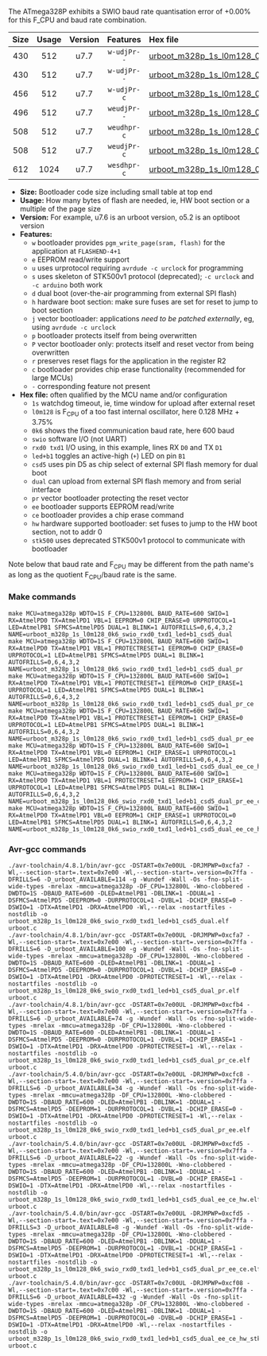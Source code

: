 The ATmega328P exhibits a SWIO baud rate quantisation error of +0.00% for this F_CPU and baud rate combination.

|Size|Usage|Version|Features|Hex file|
|:-:|:-:|:-:|:-:|:--|
|430|512|u7.7|`w-udjPr--`|[urboot_m328p_1s_l0m128_0k6_swio_rxd0_txd1_led+b1_csd5_dual.hex](https://raw.githubusercontent.com/stefanrueger/urboot.hex/main/boards/anarduino/atmega328p/watchdog_1_s/internal_oscillator_l%2B3.75%25/%2B0m128000_hz/%2B%2B%2B0k6_baud/uart0_rxd0_txd1/led%2Bb1_csd5_dual/urboot_m328p_1s_l0m128_0k6_swio_rxd0_txd1_led%2Bb1_csd5_dual.hex)|
|430|512|u7.7|`w-udjPr--`|[urboot_m328p_1s_l0m128_0k6_swio_rxd0_txd1_led+b1_csd5_dual_pr.hex](https://raw.githubusercontent.com/stefanrueger/urboot.hex/main/boards/anarduino/atmega328p/watchdog_1_s/internal_oscillator_l%2B3.75%25/%2B0m128000_hz/%2B%2B%2B0k6_baud/uart0_rxd0_txd1/led%2Bb1_csd5_dual/urboot_m328p_1s_l0m128_0k6_swio_rxd0_txd1_led%2Bb1_csd5_dual_pr.hex)|
|456|512|u7.7|`w-udjPr-c`|[urboot_m328p_1s_l0m128_0k6_swio_rxd0_txd1_led+b1_csd5_dual_pr_ce.hex](https://raw.githubusercontent.com/stefanrueger/urboot.hex/main/boards/anarduino/atmega328p/watchdog_1_s/internal_oscillator_l%2B3.75%25/%2B0m128000_hz/%2B%2B%2B0k6_baud/uart0_rxd0_txd1/led%2Bb1_csd5_dual/urboot_m328p_1s_l0m128_0k6_swio_rxd0_txd1_led%2Bb1_csd5_dual_pr_ce.hex)|
|496|512|u7.7|`weudjPr--`|[urboot_m328p_1s_l0m128_0k6_swio_rxd0_txd1_led+b1_csd5_dual_pr_ee.hex](https://raw.githubusercontent.com/stefanrueger/urboot.hex/main/boards/anarduino/atmega328p/watchdog_1_s/internal_oscillator_l%2B3.75%25/%2B0m128000_hz/%2B%2B%2B0k6_baud/uart0_rxd0_txd1/led%2Bb1_csd5_dual/urboot_m328p_1s_l0m128_0k6_swio_rxd0_txd1_led%2Bb1_csd5_dual_pr_ee.hex)|
|508|512|u7.7|`weudhpr-c`|[urboot_m328p_1s_l0m128_0k6_swio_rxd0_txd1_led+b1_csd5_dual_ee_ce_hw.hex](https://raw.githubusercontent.com/stefanrueger/urboot.hex/main/boards/anarduino/atmega328p/watchdog_1_s/internal_oscillator_l%2B3.75%25/%2B0m128000_hz/%2B%2B%2B0k6_baud/uart0_rxd0_txd1/led%2Bb1_csd5_dual/urboot_m328p_1s_l0m128_0k6_swio_rxd0_txd1_led%2Bb1_csd5_dual_ee_ce_hw.hex)|
|508|512|u7.7|`weudjPr-c`|[urboot_m328p_1s_l0m128_0k6_swio_rxd0_txd1_led+b1_csd5_dual_pr_ee_ce.hex](https://raw.githubusercontent.com/stefanrueger/urboot.hex/main/boards/anarduino/atmega328p/watchdog_1_s/internal_oscillator_l%2B3.75%25/%2B0m128000_hz/%2B%2B%2B0k6_baud/uart0_rxd0_txd1/led%2Bb1_csd5_dual/urboot_m328p_1s_l0m128_0k6_swio_rxd0_txd1_led%2Bb1_csd5_dual_pr_ee_ce.hex)|
|612|1024|u7.7|`wesdhpr-c`|[urboot_m328p_1s_l0m128_0k6_swio_rxd0_txd1_led+b1_csd5_dual_ee_ce_hw_stk500.hex](https://raw.githubusercontent.com/stefanrueger/urboot.hex/main/boards/anarduino/atmega328p/watchdog_1_s/internal_oscillator_l%2B3.75%25/%2B0m128000_hz/%2B%2B%2B0k6_baud/uart0_rxd0_txd1/led%2Bb1_csd5_dual/urboot_m328p_1s_l0m128_0k6_swio_rxd0_txd1_led%2Bb1_csd5_dual_ee_ce_hw_stk500.hex)|

- **Size:** Bootloader code size including small table at top end
- **Usage:** How many bytes of flash are needed, ie, HW boot section or a multiple of the page size
- **Version:** For example, u7.6 is an urboot version, o5.2 is an optiboot version
- **Features:**
  + `w` bootloader provides `pgm_write_page(sram, flash)` for the application at `FLASHEND-4+1`
  + `e` EEPROM read/write support
  + `u` uses urprotocol requiring `avrdude -c urclock` for programming
  + `s` uses skeleton of STK500v1 protocol (deprecated); `-c urclock` and `-c arduino` both work
  + `d` dual boot (over-the-air programming from external SPI flash)
  + `h` hardware boot section: make sure fuses are set for reset to jump to boot section
  + `j` vector bootloader: applications *need to be patched externally*, eg, using `avrdude -c urclock`
  + `p` bootloader protects itself from being overwritten
  + `P` vector bootloader only: protects itself and reset vector from being overwritten
  + `r` preserves reset flags for the application in the register R2
  + `c` bootloader provides chip erase functionality (recommended for large MCUs)
  + `-` corresponding feature not present
- **Hex file:** often qualified by the MCU name and/or configuration
  + `1s` watchdog timeout, ie, time window for upload after external reset
  + `l0m128` is F<sub>CPU</sub> of a too fast internal oscillator, here 0.128 MHz + 3.75%
  + `0k6` shows the fixed communication baud rate, here 600 baud
  + `swio` software I/O (not UART)
  + `rxd0 txd1` I/O using, in this example, lines RX `D0` and TX `D1`
  + `led+b1` toggles an active-high (`+`) LED on pin `B1`
  + `csd5` uses pin D5 as chip select of external SPI flash memory for dual boot
  + `dual` can upload from external SPI flash memory and from serial interface
  + `pr` vector bootloader protecting the reset vector
  + `ee` bootloader supports EEPROM read/write
  + `ce` bootloader provides a chip erase command
  + `hw` hardware supported bootloader: set fuses to jump to the HW boot section, not to addr 0
  + `stk500` uses deprecated STK500v1 protocol to communicate with bootloader


Note below that baud rate and F<sub>CPU</sub> may be different from the path name's as long as the quotient F<sub>CPU</sub>/baud rate is the same.

### Make commands
```
make MCU=atmega328p WDTO=1S F_CPU=132800L BAUD_RATE=600 SWIO=1 RX=AtmelPD0 TX=AtmelPD1 VBL=1 EEPROM=0 CHIP_ERASE=0 URPROTOCOL=1 LED=AtmelPB1 SFMCS=AtmelPD5 DUAL=1 BLINK=1 AUTOFRILLS=0,6,4,3,2 NAME=urboot_m328p_1s_l0m128_0k6_swio_rxd0_txd1_led+b1_csd5_dual
make MCU=atmega328p WDTO=1S F_CPU=132800L BAUD_RATE=600 SWIO=1 RX=AtmelPD0 TX=AtmelPD1 VBL=1 PROTECTRESET=1 EEPROM=0 CHIP_ERASE=0 URPROTOCOL=1 LED=AtmelPB1 SFMCS=AtmelPD5 DUAL=1 BLINK=1 AUTOFRILLS=0,6,4,3,2 NAME=urboot_m328p_1s_l0m128_0k6_swio_rxd0_txd1_led+b1_csd5_dual_pr
make MCU=atmega328p WDTO=1S F_CPU=132800L BAUD_RATE=600 SWIO=1 RX=AtmelPD0 TX=AtmelPD1 VBL=1 PROTECTRESET=1 EEPROM=0 CHIP_ERASE=1 URPROTOCOL=1 LED=AtmelPB1 SFMCS=AtmelPD5 DUAL=1 BLINK=1 AUTOFRILLS=0,6,4,3,2 NAME=urboot_m328p_1s_l0m128_0k6_swio_rxd0_txd1_led+b1_csd5_dual_pr_ce
make MCU=atmega328p WDTO=1S F_CPU=132800L BAUD_RATE=600 SWIO=1 RX=AtmelPD0 TX=AtmelPD1 VBL=1 PROTECTRESET=1 EEPROM=1 CHIP_ERASE=0 URPROTOCOL=1 LED=AtmelPB1 SFMCS=AtmelPD5 DUAL=1 BLINK=1 AUTOFRILLS=0,6,4,3,2 NAME=urboot_m328p_1s_l0m128_0k6_swio_rxd0_txd1_led+b1_csd5_dual_pr_ee
make MCU=atmega328p WDTO=1S F_CPU=132800L BAUD_RATE=600 SWIO=1 RX=AtmelPD0 TX=AtmelPD1 VBL=0 EEPROM=1 CHIP_ERASE=1 URPROTOCOL=1 LED=AtmelPB1 SFMCS=AtmelPD5 DUAL=1 BLINK=1 AUTOFRILLS=0,6,4,3,2 NAME=urboot_m328p_1s_l0m128_0k6_swio_rxd0_txd1_led+b1_csd5_dual_ee_ce_hw
make MCU=atmega328p WDTO=1S F_CPU=132800L BAUD_RATE=600 SWIO=1 RX=AtmelPD0 TX=AtmelPD1 VBL=1 PROTECTRESET=1 EEPROM=1 CHIP_ERASE=1 URPROTOCOL=1 LED=AtmelPB1 SFMCS=AtmelPD5 DUAL=1 BLINK=1 AUTOFRILLS=0,6,4,3,2 NAME=urboot_m328p_1s_l0m128_0k6_swio_rxd0_txd1_led+b1_csd5_dual_pr_ee_ce
make MCU=atmega328p WDTO=1S F_CPU=132800L BAUD_RATE=600 SWIO=1 RX=AtmelPD0 TX=AtmelPD1 VBL=0 EEPROM=1 CHIP_ERASE=1 URPROTOCOL=0 LED=AtmelPB1 SFMCS=AtmelPD5 DUAL=1 BLINK=1 AUTOFRILLS=0,6,4,3,2 NAME=urboot_m328p_1s_l0m128_0k6_swio_rxd0_txd1_led+b1_csd5_dual_ee_ce_hw_stk500
```

### Avr-gcc commands
```
./avr-toolchain/4.8.1/bin/avr-gcc -DSTART=0x7e00UL -DRJMPWP=0xcfa7 -Wl,--section-start=.text=0x7e00 -Wl,--section-start=.version=0x7ffa -DFRILLS=6 -D_urboot_AVAILABLE=114 -g -Wundef -Wall -Os -fno-split-wide-types -mrelax -mmcu=atmega328p -DF_CPU=132800L -Wno-clobbered -DWDTO=1S -DBAUD_RATE=600 -DLED=AtmelPB1 -DBLINK=1 -DDUAL=1 -DSFMCS=AtmelPD5 -DEEPROM=0 -DURPROTOCOL=1 -DVBL=1 -DCHIP_ERASE=0 -DSWIO=1 -DTX=AtmelPD1 -DRX=AtmelPD0 -Wl,--relax -nostartfiles -nostdlib -o urboot_m328p_1s_l0m128_0k6_swio_rxd0_txd1_led+b1_csd5_dual.elf urboot.c
./avr-toolchain/4.8.1/bin/avr-gcc -DSTART=0x7e00UL -DRJMPWP=0xcfa7 -Wl,--section-start=.text=0x7e00 -Wl,--section-start=.version=0x7ffa -DFRILLS=6 -D_urboot_AVAILABLE=100 -g -Wundef -Wall -Os -fno-split-wide-types -mrelax -mmcu=atmega328p -DF_CPU=132800L -Wno-clobbered -DWDTO=1S -DBAUD_RATE=600 -DLED=AtmelPB1 -DBLINK=1 -DDUAL=1 -DSFMCS=AtmelPD5 -DEEPROM=0 -DURPROTOCOL=1 -DVBL=1 -DCHIP_ERASE=0 -DSWIO=1 -DTX=AtmelPD1 -DRX=AtmelPD0 -DPROTECTRESET=1 -Wl,--relax -nostartfiles -nostdlib -o urboot_m328p_1s_l0m128_0k6_swio_rxd0_txd1_led+b1_csd5_dual_pr.elf urboot.c
./avr-toolchain/4.8.1/bin/avr-gcc -DSTART=0x7e00UL -DRJMPWP=0xcfb4 -Wl,--section-start=.text=0x7e00 -Wl,--section-start=.version=0x7ffa -DFRILLS=6 -D_urboot_AVAILABLE=74 -g -Wundef -Wall -Os -fno-split-wide-types -mrelax -mmcu=atmega328p -DF_CPU=132800L -Wno-clobbered -DWDTO=1S -DBAUD_RATE=600 -DLED=AtmelPB1 -DBLINK=1 -DDUAL=1 -DSFMCS=AtmelPD5 -DEEPROM=0 -DURPROTOCOL=1 -DVBL=1 -DCHIP_ERASE=1 -DSWIO=1 -DTX=AtmelPD1 -DRX=AtmelPD0 -DPROTECTRESET=1 -Wl,--relax -nostartfiles -nostdlib -o urboot_m328p_1s_l0m128_0k6_swio_rxd0_txd1_led+b1_csd5_dual_pr_ce.elf urboot.c
./avr-toolchain/5.4.0/bin/avr-gcc -DSTART=0x7e00UL -DRJMPWP=0xcfc8 -Wl,--section-start=.text=0x7e00 -Wl,--section-start=.version=0x7ffa -DFRILLS=6 -D_urboot_AVAILABLE=34 -g -Wundef -Wall -Os -fno-split-wide-types -mrelax -mmcu=atmega328p -DF_CPU=132800L -Wno-clobbered -DWDTO=1S -DBAUD_RATE=600 -DLED=AtmelPB1 -DBLINK=1 -DDUAL=1 -DSFMCS=AtmelPD5 -DEEPROM=1 -DURPROTOCOL=1 -DVBL=1 -DCHIP_ERASE=0 -DSWIO=1 -DTX=AtmelPD1 -DRX=AtmelPD0 -DPROTECTRESET=1 -Wl,--relax -nostartfiles -nostdlib -o urboot_m328p_1s_l0m128_0k6_swio_rxd0_txd1_led+b1_csd5_dual_pr_ee.elf urboot.c
./avr-toolchain/5.4.0/bin/avr-gcc -DSTART=0x7e00UL -DRJMPWP=0xcfd5 -Wl,--section-start=.text=0x7e00 -Wl,--section-start=.version=0x7ffa -DFRILLS=6 -D_urboot_AVAILABLE=22 -g -Wundef -Wall -Os -fno-split-wide-types -mrelax -mmcu=atmega328p -DF_CPU=132800L -Wno-clobbered -DWDTO=1S -DBAUD_RATE=600 -DLED=AtmelPB1 -DBLINK=1 -DDUAL=1 -DSFMCS=AtmelPD5 -DEEPROM=1 -DURPROTOCOL=1 -DVBL=0 -DCHIP_ERASE=1 -DSWIO=1 -DTX=AtmelPD1 -DRX=AtmelPD0 -Wl,--relax -nostartfiles -nostdlib -o urboot_m328p_1s_l0m128_0k6_swio_rxd0_txd1_led+b1_csd5_dual_ee_ce_hw.elf urboot.c
./avr-toolchain/5.4.0/bin/avr-gcc -DSTART=0x7e00UL -DRJMPWP=0xcfd5 -Wl,--section-start=.text=0x7e00 -Wl,--section-start=.version=0x7ffa -DFRILLS=3 -D_urboot_AVAILABLE=8 -g -Wundef -Wall -Os -fno-split-wide-types -mrelax -mmcu=atmega328p -DF_CPU=132800L -Wno-clobbered -DWDTO=1S -DBAUD_RATE=600 -DLED=AtmelPB1 -DBLINK=1 -DDUAL=1 -DSFMCS=AtmelPD5 -DEEPROM=1 -DURPROTOCOL=1 -DVBL=1 -DCHIP_ERASE=1 -DSWIO=1 -DTX=AtmelPD1 -DRX=AtmelPD0 -DPROTECTRESET=1 -Wl,--relax -nostartfiles -nostdlib -o urboot_m328p_1s_l0m128_0k6_swio_rxd0_txd1_led+b1_csd5_dual_pr_ee_ce.elf urboot.c
./avr-toolchain/5.4.0/bin/avr-gcc -DSTART=0x7c00UL -DRJMPWP=0xcf08 -Wl,--section-start=.text=0x7c00 -Wl,--section-start=.version=0x7ffa -DFRILLS=6 -D_urboot_AVAILABLE=432 -g -Wundef -Wall -Os -fno-split-wide-types -mrelax -mmcu=atmega328p -DF_CPU=132800L -Wno-clobbered -DWDTO=1S -DBAUD_RATE=600 -DLED=AtmelPB1 -DBLINK=1 -DDUAL=1 -DSFMCS=AtmelPD5 -DEEPROM=1 -DURPROTOCOL=0 -DVBL=0 -DCHIP_ERASE=1 -DSWIO=1 -DTX=AtmelPD1 -DRX=AtmelPD0 -Wl,--relax -nostartfiles -nostdlib -o urboot_m328p_1s_l0m128_0k6_swio_rxd0_txd1_led+b1_csd5_dual_ee_ce_hw_stk500.elf urboot.c
```

